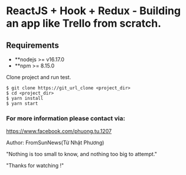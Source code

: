 # ReactJS + Hook + Redux - Building an app like Trello from scratch.

## Requirements

* **nodejs >= v16.17.0
* **npm >= 8.15.0

Clone project and run test.

```
$ git clone https://git_url_clone <project_dir>
$ cd <project_dir>
$ yarn install
$ yarn start
```
### For more information please contact via:

https://www.facebook.com/phuong.tu.1207

Author: FromSunNews(Từ Nhật Phương)

"Nothing is too small to know, and nothing too big to attempt."

"Thanks for watching !"
